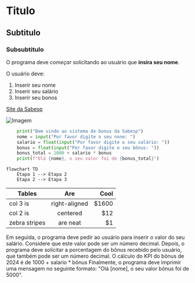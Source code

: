 # Titulo

## Subtitulo

### Subsubtitulo

O programa deve *começar* solicitando ao usuário que **insira seu nome**.

O usuário deve:
1. Inserir seu nome
2. Inserir seu salário
3. Inserir seu bonos

[Site da Sabesp](https://www.sabesp.com.br/)

![Imagem](https://cdn.worldvectorlogo.com/logos/sabesp.svg)

```python
    print("Bem vindo ao sistema de bonus da Sabesp")
    nome = input("Por favor digite o seu none: ")
    salario = float(input("Por favor digite o seu salário: "))
    bonus = float(input("Por favor digite o seu bônus: "))
    bonus_total = 1000 + salario * bonus
    print(f"Olá {nome}, o seu valor foi de {bonus_total}")
```

```mermaid
flowchart TD
    Etapa 1 --> Etapa 2
    Etapa 2 --> Etapa 3
```

| Tables        | Are           | Cool  |
| ------------- |:-------------:| -----:|
| col 3 is      | right-aligned | $1600 |
| col 2 is      | centered      |   $12 |
| zebra stripes | are neat      |    $1 |

Em seguida, o programa deve pedir ao usuário para inserir o valor do seu salário. Considere que este valor pode ser um número decimal.
Depois, o programa deve solicitar a porcentagem do bônus recebido pelo usuário, que também pode ser um número decimal.
O cálculo do KPI do bônus de 2024 é de 1000 + salario * bônus
Finalmente, o programa deve imprimir uma mensagem no seguinte formato: "Olá [nome], o seu valor bônus foi de 5000".
